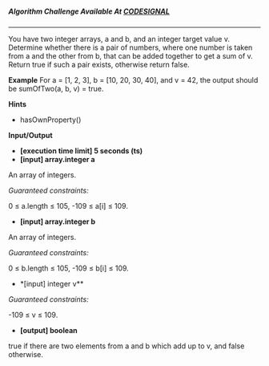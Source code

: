 ##### Algorithm Challenge Available At [CODESIGNAL](https://app.codesignal.com/interview-practice/task/Hm98RnqK9Be575yoj)

---

You have two integer arrays, a and b, and an integer target value v. Determine whether there is a pair of numbers, where one number is taken from a and the other from b, that can be added together to get a sum of v. Return true if such a pair exists, otherwise return false.

**Example**
For a = [1, 2, 3], b = [10, 20, 30, 40], and v = 42, the output should be
sumOfTwo(a, b, v) = true.

**Hints**

- hasOwnProperty()

**Input/Output**

- **[execution time limit] 5 seconds (ts)**
- **[input] array.integer a**

An array of integers.

_Guaranteed constraints:_

0 ≤ a.length ≤ 105,
-109 ≤ a[i] ≤ 109.

- **[input] array.integer b**

An array of integers.

_Guaranteed constraints:_

0 ≤ b.length ≤ 105,
-109 ≤ b[i] ≤ 109.

- \*[input] integer v\*\*

_Guaranteed constraints:_

-109 ≤ v ≤ 109.

- **[output] boolean**

true if there are two elements from a and b which add up to v, and false otherwise.
